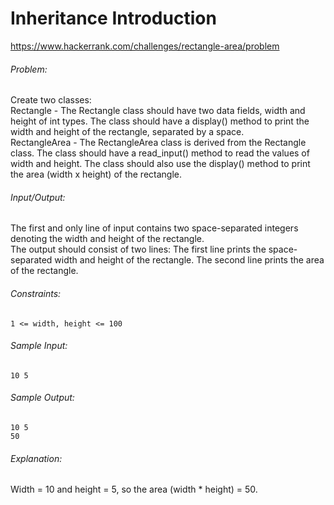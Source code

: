 # Inheritance Introduction
https://www.hackerrank.com/challenges/rectangle-area/problem  
    
###### Problem:  
Create two classes:  
Rectangle - The Rectangle class should have two data fields, width and height of int types. The class should have a display() method to print the width and height of the rectangle, separated by a space.  
RectangleArea - The RectangleArea class is derived from the Rectangle class. The class should have a read_input() method to read the values of width and height. The class should also use the display() method to print the area (width x height) of the rectangle.  
  
###### Input/Output:  
The first and only line of input contains two space-separated integers denoting the width and height of the rectangle.  
The output should consist of two lines: The first line prints the space-separated width and height of the rectangle. The second line prints the area of the rectangle.  

###### Constraints:  
	1 <= width, height <= 100  
	
###### Sample Input:  
	10 5  
	
###### Sample Output:  
	10 5  
	50  
	
###### Explanation:  
Width = 10 and height = 5, so the area (width * height) = 50.  